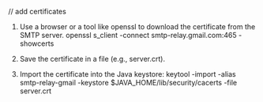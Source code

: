 
// add certificates

1) Use a browser or a tool like openssl to download the certificate from the SMTP server.
openssl s_client -connect smtp-relay.gmail.com:465 -showcerts

2) Save the certificate in a file (e.g., server.crt).
3) Import the certificate into the Java keystore:
keytool -import -alias smtp-relay-gmail -keystore $JAVA_HOME/lib/security/cacerts -file server.crt


